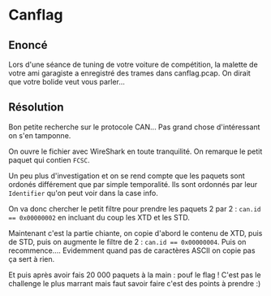 # Canflag

## Enoncé 
Lors d'une séance de tuning de votre voiture de compétition, la malette de votre ami garagiste a enregistré des trames dans canflag.pcap. On dirait que votre bolide veut vous parler...

## Résolution
Bon petite recherche sur le protocole CAN... Pas grand chose d'intéressant on s'en tamponne.

On ouvre le fichier avec WireShark en toute tranquilité. On remarque le petit paquet qui contien `FCSC`. 

Un peu plus d'investigation et on se rend compte que les paquets sont ordonés différement que par simple temporalité. Ils sont ordonnés par leur `Identifier` qu'on peut voir dans la case info.

On va donc chercher le petit filtre pour prendre les paquets 2 par 2 : `can.id == 0x00000002` en incluant du coup les XTD et les STD.

Maintenant c'est la partie chiante, on copie d'abord le contenu de XTD, puis de STD, puis on augmente le filtre de 2 : `can.id == 0x00000004`. Puis on recommence.... Evidemment quand pas de caractères ASCII on copie pas ça sert à rien. 

Et puis après avoir fais 20 000 paquets à la main : pouf le flag ! C'est pas le challenge le plus marrant mais faut savoir faire c'est des points à prendre :)
